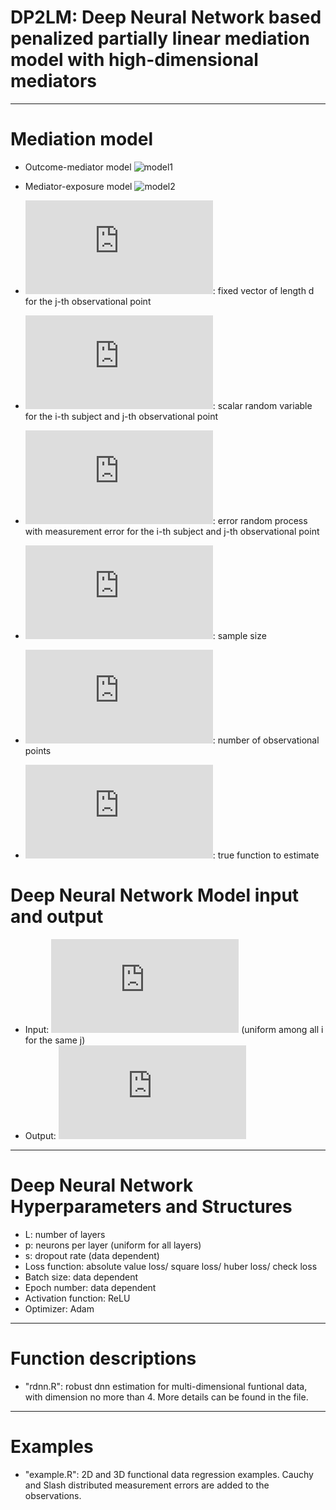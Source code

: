 # DP2LM: Deep Neural Network based penalized partially linear mediation model with high-dimensional mediators
------------------------------------------------

# Mediation model
- Outcome-mediator model
![model1](https://latex.codecogs.com/svg.image?&space;y=\alpha_{\textit{m}}^\intercal&space;m&plus;\alpha_{\textit{e}}^\intercal&space;x&plus;f\left(z\right)&plus;\epsilon_1.)
- Mediator-exposure model
![model2](https://latex.codecogs.com/svg.image?m=\gamma_{\textit{e}}^\intercal&space;x&plus;g\left(z\right)&plus;\epsilon_2.)





- ![X](https://latex.codecogs.com/gif.latex?%5Cmathbf%7BX%7D_%7Bj%7D%5Cin%20%5Cmathbb%7BR%7D%5Ed): fixed vector of length d for the j-th observational point
- ![Y](https://latex.codecogs.com/gif.latex?Y_%7Bij%7D): scalar random variable for the i-th subject and j-th observational point
- ![error](https://latex.codecogs.com/gif.latex?%5Cepsilon_%7Bi%7D%5Cleft%28%5Cmathbf%7BX%7D_j%5Cright%29): error random process with measurement error for the i-th subject and j-th observational point
- ![n](https://latex.codecogs.com/gif.latex?n): sample size
- ![N](https://latex.codecogs.com/gif.latex?N): number of observational points
- ![f](https://latex.codecogs.com/gif.latex?f_0%3A%20%5Cmathbb%7BR%7D%5Ed%20%5Crightarrow%20%5Cmathbb%7BR%7D): true function to estimate

# Deep Neural Network Model input and output
- Input: ![X](https://latex.codecogs.com/gif.latex?%5Cmathbf%7BX%7D_%7Bj%7D) (uniform among all i for the same j)
- Output: ![Y](https://latex.codecogs.com/gif.latex?Y_%7Bij%7D)
-------------------------------------------------------------

# Deep Neural Network Hyperparameters and Structures
- L: number of layers 
- p: neurons per layer (uniform for all layers)
- s: dropout rate (data dependent)
- Loss function: absolute value loss/ square loss/ huber loss/ check loss
- Batch size: data dependent
- Epoch number: data dependent
- Activation function: ReLU
- Optimizer: Adam 
-------------------------------------------------------------

# Function descriptions
- "rdnn.R": robust dnn estimation for multi-dimensional funtional data, with dimension no more than 4. More details can be found in the file.
-------------------------------------------------------------

# Examples
- "example.R": 2D and 3D functional data regression examples. Cauchy and Slash distributed measurement errors are added to the observations. 
